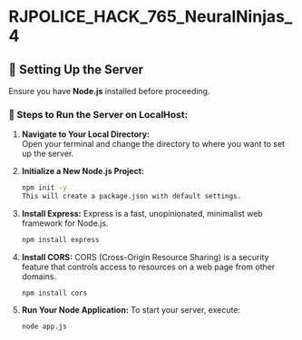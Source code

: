 # RJPOLICE_HACK_765_NeuralNinjas_4

## 📝 Setting Up the Server

Ensure you have **Node.js** installed before proceeding.

### 🚀 Steps to Run the Server on LocalHost:

1. **Navigate to Your Local Directory:**  
   Open your terminal and change the directory to where you want to set up the server.
   
2. **Initialize a New Node.js Project:**  
   ```bash
   npm init -y
   This will create a package.json with default settings.

3. **Install Express:**
   Express is a fast, unopinionated, minimalist web framework for Node.js.
   ```bash
   npm install express

4. **Install CORS:**
   CORS (Cross-Origin Resource Sharing) is a security feature that controls access to resources on a web page from other domains.
   ```
   npm install cors

5. **Run Your Node Application:**
   To start your server, execute:
   ```
   node app.js
